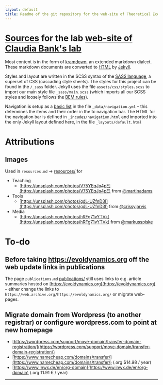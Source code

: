 ```yaml
---
layout: default
title: Readme of the git repository for the web-site of Theoretical Ecology and Evolution
---
```


# [Sources](https://github.com/banklab/banklab.github.io) for the lab [web-site of Claudia Bank's lab](https://banklab.github.io)

Most content is in the form of [kramdown](https://kramdown.gettalong.org/syntax.html), an extended markdown dialect. These markdown documents are converted to [HTML](https://eloquentjavascript.net/13_browser.html#h_n3OM6EV/KR) by [Jekyll](https://jekyllrb.com/).

Styles and layout are written in the SCSS syntax of the [SASS language](https://sass-lang.com/), a superset of CSS (cascading style sheets). The styles for this project can be found in the `/_sass` folder. Jekyll uses the file `assets/css/styles.scss` to import our main style file `_sass/main.scss` (which imports all our SCSS styles and loosely follows the [BEM rules](http://mikefowler.me/journal/2013/10/17/support-for-bem-modules-sass-3.3)).

Navigation is setup as a [basic list](https://jekyllrb.com/tutorials/navigation/#scenario-1-basic-list) in the file `_data/navigation.yml` – this determines the items and their order in the to navigation bar. The HTML for the navigation bar is defined in `_incudes/navigation.html` and imported into the only Jekyll layout defined here, in the file `_layouts/default.html`

# Attributions

## Images

Used in `resources.md` → [resources/](resources/) for

* Teaching
  * [https://unsplash.com/photos/V75YEqJp4pE](https://unsplash.com/photos/V75YEqJp4pE) from [@martinadams](https://unsplash.com/@martinadams)
* Tools
  * [https://unsplash.com/photos/gdL-UZfnD3I](https://unsplash.com/photos/gdL-UZfnD3I) from [@crissyjarvis](https://unsplash.com/@crissyjarvis)
* Media
  * [https://unsplash.com/photos/hRFg71vYTVk](https://unsplash.com/photos/hRFg71vYTVk) from [@markusspiske](https://unsplash.com/@markusspiske)

# To-do

## Before taking https://evoldynamics.org off the web update links in publications

The page `publications.md` [publications/](publications/) still uses links to e.g. article summaries hosted on [https://evoldynamics.org](https://evoldynamics.org) – either change the links to `https://web.archive.org/https://evoldynamics.org/` or migrate web-pages.

## Migrate domain from Wordpress (to another registrar) or configure wordpress.com to point at new homepage

* [https://wordpress.com/support/move-domain/transfer-domain-registration/](https://wordpress.com/support/move-domain/transfer-domain-registration/)
* [https://www.namecheap.com/domains/transfer/](https://www.namecheap.com/domains/transfer/) (.org $14.98 / year)
* [https://www.inwx.de/en/org-domain](https://www.inwx.de/en/org-domain) (.org 11.91 € / year)

---
